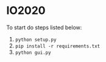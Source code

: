 # IO2020
To start do steps listed below:
  1. ```python setup.py```
  2. ```pip install -r requirements.txt```
  3. ```python gui.py```
